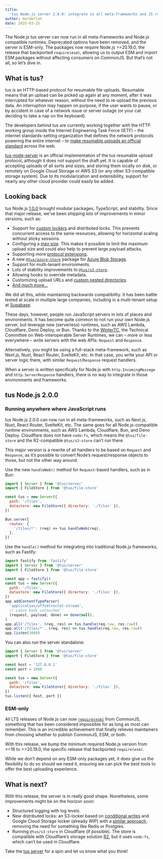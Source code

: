 ```yaml
---
title:
  'tus Node.js server 2.0.0: integrate in all meta-frameworks and JS runtimes'
author: murderlon
date: 2025-03-25
---
```


The Node.js tus server can now run in all meta-frameworks and Node.js compatible
runtimes. Deprecated options have been removed, and the server is ESM-only. The
packages now require Node.js >=20.19.0, the release that backported
`require(esm)`, allowing us to output ESM and import ESM packages without
affecting consumers on CommonJS. But that’s not all, so let’s dive in.

## What is tus?

tus is an HTTP-based protocol for resumable file uploads. Resumable means that
an upload can be picked up again at any moment, after it was interrupted for
whatever reason, without the need to re-upload the previous data. An
interruption may happen on purpose, if the user wants to pause, or by accident
in case of a network issue or server outage (or your cat deciding to take a nap
on the keyboard).

The developers behind tus are currently working together with the HTTP working
group inside the Internet Engineering Task Force (IETF) – the internet
standards-setting organization that defines the network protocols powering the
entire internet – to
[make resumable uploads an official standard](https://tus.io/blog/2023/08/09/resumable-uploads-ietf)
across the web.

[tus-node-server][] is an official implementation of the tus resumable upload
protocol, although it does not support the draft yet. It is capable of accepting uploads
of all sorts and sizes, and storing them locally on disk, or remotely on Google
Cloud Storage or AWS S3 (or any other S3-compatible storage system). Due to its
modularization and extensibility, support for nearly any other cloud provider
could easily be added.

## Looking back

tus Node.js [1.0.0](https://tus.io/blog/2023/09/04/tus-node-server-v100) brought
modular packages, TypeScript, and stability. Since that major release, we’ve
been shipping lots of improvements in minor versions, such as:

- Support for [custom lockers][locker] and distributed locks. This prevents
  concurrent access to the same resources, allowing for horizontal scaling
  without sticky sessions.
- Configuring a [max size][]. This makes it possible to limit the maximum upload
  size and could also help to prevent large payload attacks.
- Supporting more [protocol extensions][extensions].
- A new [`@tus/azure-store`][] package for
  [Azure Blob Storage](https://azure.microsoft.com/en-us/products/storage/blobs).
- Support for multi-tenant environments.
- Lots of stability improvements to [`@tus/s3-store`][].
- Allowing hooks to override metadata.
- Customizing upload URLs and
  [custom nested directories](https://github.com/tus/tus-node-server/tree/main/packages/server#example-store-files-in-custom-nested-directories).
- [And much more...](https://github.com/tus/tus-node-server/compare/%40tus/server%401.0.0...%40tus/server%402.0.0)

We did all this, while maintaining backwards compatibility. It has been battle tested at
scale in multiple large companies, including in a multi-tenant setup at
[Supabase](https://supabase.com).

These days, however, people run JavaScript servers in lots of places and
environments. It has become quite common to not run your own Node.js server, but
leverage new (serverless) runtimes, such as AWS Lambda, Cloudflare, Deno Deploy,
or Bun. Thanks to the [WinterTC](https://wintertc.org/), the Technical Committee
on Web-interoperable Server Runtimes, we can – more or less everywhere – write
servers with the web APIs: `Request` and `Response`.

Alternatively, you might be using a full-stack meta-framework, such as Next.js, Nuxt, React
Router, SvelteKit, etc. In that case, you write your API or server logic there,
with similar `Request`/`Response` request handlers.

When a server is written specifically for Node.js with `http.IncomingMessage`
and `http.ServerResponse` handlers, there is no way to integrate in those
environments and frameworks.

## tus Node.js 2.0.0

### Running anywhere where JavaScript runs

tus Node.js 2.0.0 can now run in all meta-frameworks, such as Next.js, Nuxt,
React Router, SvelteKit, etc. The same goes for all Node.js-compatible runtime environments,
such as AWS Lambda, Cloudflare, Bun, and Deno Deploy. Cloudflare does not
have `node:fs`, which means the `@tus/file-store` and the R2-compatible
`@tus/s3-store` can’t run there.

This major version is a rewrite of all handlers to be based on `Request` and
`Response`, as it’s possible to convert Node’s request/response objects to those,
but not the other way around.

Use the new `handleWeb()` method for `Request`-based handlers, such as in Bun:

```js
import { Server } from '@tus/server'
import { FileStore } from '@tus/file-store'

const tus = new Server({
  path: '/files',
  datastore: new FileStore({ directory: './files' }),
})

Bun.serve({
  routes: {
    '/files/*': (req) => tus.handleWeb(req),
  },
})
```

Use the `handle()` method for integrating into traditional Node.js frameworks,
such as Fastify:

```js
import fastify from 'fastify'
import { Server } from '@tus/server'
import { FileStore } from '@tus/file-store'

const app = fastify()
const tus = new Server({
  path: '/files',
  datastore: new FileStore({ directory: './files' }),
})
app.addContentTypeParser(
  'application/offset+octet-stream',
  // Leave body untouched
  (request, payload, done) => done(null),
)
app.all('/files', (req, res) => tus.handle(req.raw, res.raw))
app.all('/files/*', (req, res) => tus.handle(req.raw, res.raw))
app.listen(3000)
```

You can also run the server standalone:

```js
import { Server } from '@tus/server'
import { FileStore } from '@tus/file-store'

const host = '127.0.0.1'
const port = 1080

const tus = new Server({
  path: '/files',
  datastore: new FileStore({ directory: './files' }),
})
tus.listen({ host, port })
```

### ESM-only

All LTS releases of Node.js can now
[`require(esm)`](https://joyeecheung.github.io/blog/2024/03/18/require-esm-in-node-js/)
from CommonJS, something that has been considered impossible for as long as
most can remember. This is an incredible achievement that finally relieves
maintainers from choosing whether to publish CommonJS, ESM, or both.

With this release, we bump the minimum required Node.js version from >=16
to >=20.19.0, the specific release that backported `require(esm)`.

While we don’t depend on any ESM-only packages yet, it does give us the
flexibility to do so should we need it, ensuring we can pick the best tools to
offer the best uploading experience.

## What is next?

With this release, the server is in really good shape. Nonetheless, some
improvements might be on the horizon soon:

- Structured logging with log levels.
- New distributed locks: an S3-locker based on
  [conditional writes](https://www.morling.dev/blog/leader-election-with-s3-conditional-writes/)
  and Google Cloud Storage locker (already WIP) with a
  [similar approach](https://www.joyfulbikeshedding.com/blog/2021-05-19-robust-distributed-locking-algorithm-based-on-google-cloud-storage.html),
  removing the need for something like Redis or Postgres.
- Running `@tus/s3-store` in Cloudflare (if possible). The store is compatible
  with Cloudflare’s storage solution
  [R2](https://www.cloudflare.com/en-gb/developer-platform/products/r2/), but it
  uses `node:fs`, which can’t be used in Cloudflare.

Take the [tus server][tus-node-server] for a spin and let us know what you
think!

[tus-node-server]: https://github.com/tus/tus-node-server
[locker]:
  https://github.com/tus/tus-node-server/tree/main/packages/server#optionslocker
[max size]:
  https://github.com/tus/tus-node-server/tree/main/packages/server#optionsmaxsize
[extensions]: https://tus.io/protocols/resumable-upload#protocol-extensions
[`@tus/azure-store`]:
  https://github.com/tus/tus-node-server/tree/main/packages/azure-store
[`@tus/s3-store`]:
  https://github.com/tus/tus-node-server/tree/main/packages/s3-store
